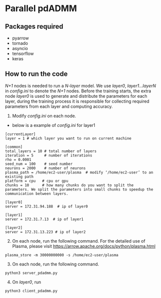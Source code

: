 # Parallel pdADMM
## Packages required
- pyarrow
- tornado
- asyncio
- tensorflow
- keras

## How to run the code
*N+1* nodes is needed to run a *N-layer* model. We use *layer0*, *layer1*...*layerN* in *config.ini* to denote the *N+1* nodes. Before the training starts, the extra node *layer0* is used to generate and distribute the parameters for each layer, during the training process it is responsible for collecting required parameters from each layer and computing accuracy.
1. Modify *config.ini* on each node.
  - below is a example of *config.ini* for layer1
  ```
  [currentLayer]
  layer = 1 # which layer you want to run on current machine

  [common]
  total_layers = 10 # total number of layers
  iteration = 5     # number of iterations
  rho = 0.0001      
  seed_num = 100    # seed number
  neurons = 2000    # number of neurons
  plasma_path = /home/ec2-user/plasma  # modify ‘/home/ec2-user’ to an existing path
  platform = cpu   # cpu or gpu
  chunks = 10      # how many chunks do you want to split the parameters. We split the parameters into small chunks to speedup the communication between layers.

  [layer0]
  server = 172.31.94.188  # ip of layer0

  [layer1]
  server = 172.31.7.13  # ip of layer1

  [layer2]
  server = 172.31.13.223 # ip of layer2
  ```
2. On each node, run the following command. For the detailed use of Plasma, please visit https://arrow.apache.org/docs/python/plasma.html
```
plasma_store -m 30000000000 -s /home/ec2-user/plasma
```
3. On each node, run the following command.
```
python3 server_pdadmm.py
```
4. On *layer0*, run
```
python3 client_pdadmm.py
```


